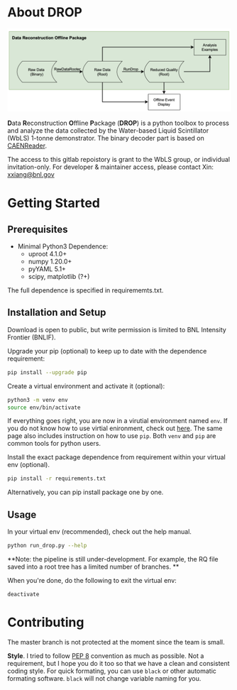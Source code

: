# About DROP

![Data Flowchart](fig/data_flowchart.png)

**D**ata **R**econstruction **O**ffline **P**ackage (**DROP**) is a python toolbox to process and analyze the data collected by the Water-based Liquid Scintillator (WbLS) 1-tonne demonstrator. The binary decoder part is based on [CAENReader](https://github.com/tlangfor/CAENReader). 

The access to this gitlab repoistory is grant to the WbLS group, or individual invitation-only. For developer & maintainer access, please contact Xin: <xxiang@bnl.gov>

# Getting Started

## Prerequisites

- Minimal Python3 Dependence:
  - uproot 4.1.0+
  - numpy 1.20.0+
  - pyYAML 5.1+
  - scipy, matplotlib (?+)

The full dependence is specified in requirememts.txt. 

## Installation and Setup

Download is open to public, but write permission is limited to BNL Intensity Frontier (BNLIF). 

Upgrade your pip (optional) to keep up to date with the dependence requirement:
```bash
pip install --upgrade pip
```

Create a virtual environment and activate it (optional):
```bash
python3 -m venv env
source env/bin/activate
```
If everything goes right, you are now in a virutial environment named `env`. If you do not know how to use virtial enironment, check out [here](https://packaging.python.org/en/latest/guides/installing-using-pip-and-virtual-environments/). The same page also includes instruction on how to use `pip`. Both `venv` and `pip` are common tools for python users. 

Install the exact package dependence from requirement within your virtual env (optional).
```bash
pip install -r requirements.txt
```
Alternatively, you can pip install package one by one.

## Usage

In your virtual env (recommended), check out the help manual. 

```bash
python run_drop.py --help
```

**Note: the pipeline is still under-development. For example, the RQ file saved into a root tree has a limited number of branches. **

When you're done, do the following to exit the virtual env:

```
deactivate
```

# Contributing

The master branch is not protected at the moment since the team is small. 

**Style**. I tried to follow [PEP 8](https://realpython.com/python-pep8/) convention as much as possible. Not a requirement, but I hope you do it too so that we have a clean and consistent coding style. For quick formating, you can use `black` or other automatic formating software. `black` will not change variable naming for you. 

